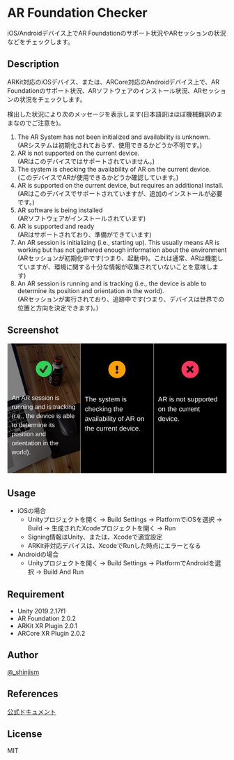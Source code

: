 # AR Foundation Checker

iOS/Androidデバイス上でAR Foundationのサポート状況やARセッションの状況などをチェックします。

## Description

ARKit対応のiOSデバイス、または、ARCore対応のAndroidデバイス上で、AR Foundationのサポート状況、ARソフトウェアのインストール状況、ARセッションの状況をチェックします。  

検出した状況により次のメッセージを表示します(日本語訳はほぼ機械翻訳のままなのでご注意を)。

1. The AR System has not been initialized and availability is unknown.  
(ARシステムは初期化されておらず、使用できるかどうか不明です。)
2. AR is not supported on the current device.  
(ARはこのデバイスではサポートされていません。)
3. The system is checking the availability of AR on the current device.  
(このデバイスでARが使用できるかどうか確認しています。)
4. AR is supported on the current device, but requires an additional install.  
(ARはこのデバイスでサポートされていますが、追加のインストールが必要です。)
5. AR software is being installed  
(ARソフトウェアがインストールされています)
6. AR is supported and ready  
(ARはサポートされており、準備ができています)
7. An AR session is initializing (i.e., starting up). This usually means AR is working but has not gathered enough information about the environment  
(ARセッションが初期化中です(つまり、起動中)。これは通常、ARは機能していますが、環境に関する十分な情報が収集されていないことを意味します)
8. An AR session is running and is tracking (i.e., the device is able to determine its position and orientation in the world).  
(ARセッションが実行されており、追跡中です(つまり、デバイスは世界での位置と方向を決定できます)。)

## Screenshot

![ARFoundationChecker](https://raw.githubusercontent.com/shinjism/Screenshot/master/ARFoundationChecker.jpg)

## Usage

- iOSの場合
   - Unityプロジェクトを開く -> Build Settings -> PlatformでiOSを選択 -> Build -> 生成されたXcodeプロジェクトを開く -> Run
   - Signing情報はUnity、または、Xcodeで適宜設定
   - ARKit非対応デバイスは、XcodeでRunした時点にエラーとなる
- Androidの場合
   - Unityプロジェクトを開く -> Build Settings -> PlatformでAndroidを選択 -> Build And Run

## Requirement

- Unity 2019.2.17f1
- AR Foundation 2.0.2
- ARKit XR Plugin 2.0.1
- ARCore XR Plugin 2.0.2

## Author

[@_shinjism](https://twitter.com/_shinjism)

## References

[公式ドキュメント](https://docs.unity3d.com/Packages/com.unity.xr.arfoundation@2.0/manual/index.html)

## License

MIT

